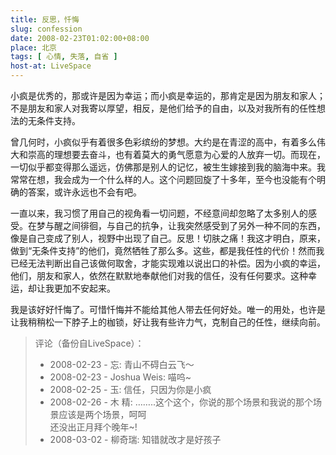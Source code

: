 ```yaml
---
title: 反思，忏悔
slug: confession
date: 2008-02-23T01:02:00+08:00
place: 北京
tags: [ 心情, 失落, 自省 ]
host-at: LiveSpace
---
```

小疯是优秀的，那或许是因为幸运；而小疯是幸运的，那肯定是因为朋友和家人；不是朋友和家人对我寄以厚望，相反，是他们给予的自由，以及对我所有的任性想法的无条件支持。

曾几何时，小疯似乎有着很多色彩缤纷的梦想。大约是在青涩的高中，有着多么伟大和崇高的理想要去奋斗，也有着莫大的勇气愿意为心爱的人放弃一切。而现在，一切似乎都变得那么遥远，仿佛那是别人的记忆，被生生嫁接到我的脑海中来。我常常在想，我会成为一个什么样的人。这个问题回旋了十多年，至今也没能有个明确的答案，或许永远也不会有吧。

一直以来，我习惯了用自己的视角看一切问题，不经意间却忽略了太多别人的感受。在梦与醒之间徘徊，与自己的抗争，让我突然感受到了另外一种不同的东西，像是自己变成了别人，视野中出现了自己。反思！切肤之痛！我这才明白，原来，做到“无条件支持”的他们，竟然牺牲了那么多。这些，都是我任性的代价！然而我已经无法判断出自己该做何取舍，才能实现难以说出口的补偿。因为小疯的幸运，他们，朋友和家人，依然在默默地奉献他们对我的信任，没有任何要求。这种幸运，却让我更加不安起来。

我是该好好忏悔了。可惜忏悔并不能给其他人带去任何好处。唯一的用处，也许是让我稍稍松一下脖子上的枷锁，好让我有些许力气，克制自己的任性，继续向前。

> 评论（备份自LiveSpace）：
>
> * 2008-02-23 - 忘: 青山不碍白云飞～
> * 2008-02-23 - Joshua Weis: 喵呜~
> * 2008-02-25 - 玉: 信任，只因为你是小疯
> * 2008-02-26 - 木 精: ……..这个这个，你说的那个场景和我说的那个场景应该是两个场景，呵呵<br>还没出正月拜个晚年~!
> * 2008-03-02 - 柳奇瑞: 知错就改才是好孩子
